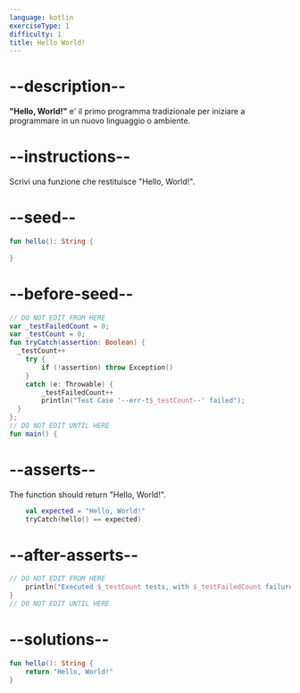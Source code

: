 ```yaml
---
language: kotlin
exerciseType: 1
difficulty: 1
title: Hello World!
---
```


# --description--

__"Hello, World!"__ e' il primo programma tradizionale per iniziare a programmare in un nuovo linguaggio o ambiente.

# --instructions--

Scrivi una funzione che restituisce "Hello, World!".

# --seed--

```kotlin
fun hello(): String {
    
}
```

# --before-seed--

```kotlin
// DO NOT EDIT FROM HERE
var _testFailedCount = 0;
var _testCount = 0;
fun tryCatch(assertion: Boolean) {
  _testCount++
    try { 
        if (!assertion) throw Exception()
    }
    catch (e: Throwable) {
        _testFailedCount++
        println("Test Case '--err-t$_testCount--' failed");
  }
};
// DO NOT EDIT UNTIL HERE
fun main() {
```

# --asserts--

The function should return "Hello, World!".

```kotlin
    val expected = "Hello, World!"
    tryCatch(hello() == expected)
```

# --after-asserts--

```kotlin
// DO NOT EDIT FROM HERE 
    println("Executed $_testCount tests, with $_testFailedCount failures");
}
// DO NOT EDIT UNTIL HERE
```

# --solutions--

```kotlin
fun hello(): String {
    return "Hello, World!"
}
```

